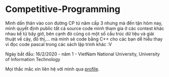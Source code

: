 # Competitive-Programming
Mình dấn thân vào con đường CP từ năm cấp 3 nhưng mà đến tận hôm nay, mình quyết định public tất cả source code
mình tham gia ở các contest khác nhau kể từ bây giờ, bên cạnh đó cũng có một số cấu trúc dữ liệu và giải thuật về cây, đồ thị,... mà mình sẽ code bằng C++ cho các bạn dễ hiểu thay vì đọc code pascal trong các sách lập trình
khác :V

Ngày bắt đầu: 16/2/2020 - năm 1 - VietNam National University, University of Information Technology

Mọi thắc mắc xin liên hệ với mình qua [profile](https://nghoanglong.github.io/).
